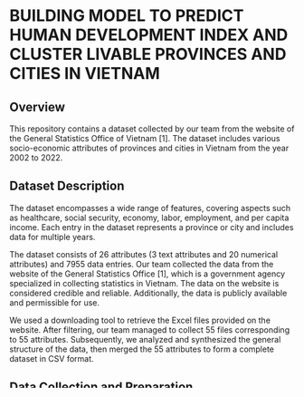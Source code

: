 #  BUILDING MODEL TO PREDICT HUMAN DEVELOPMENT INDEX AND CLUSTER LIVABLE PROVINCES AND CITIES IN VIETNAM

## Overview

This repository contains a dataset collected by our team from the website of the General Statistics Office of Vietnam [1]. The dataset includes various socio-economic attributes of provinces and cities in Vietnam from the year 2002 to 2022.

## Dataset Description

The dataset encompasses a wide range of features, covering aspects such as healthcare, social security, economy, labor, employment, and per capita income. Each entry in the dataset represents a province or city and includes data for multiple years. 

The dataset consists of 26 attributes (3 text attributes and 20 numerical attributes) and 7955 data entries. Our team collected the data from the website of the General Statistics Office [1], which is a government agency specialized in collecting statistics in Vietnam. The data on the website is considered credible and reliable. Additionally, the data is publicly available and permissible for use.

We used a downloading tool to retrieve the Excel files provided on the website. After filtering, our team managed to collect 55 files corresponding to 55 attributes. Subsequently, we analyzed and synthesized the general structure of the data, then merged the 55 attributes to form a complete dataset in CSV format. 

## Data Collection and Preparation

We collected the data in compliance with the terms and conditions outlined by the General Statistics Office, which allows the use of statistical data for research purposes with proper source citation. The collected data was standardized and aggregated from various sources, ensuring consistency and coherence.

- **Preprocessing for Analysis and Exploration:**
  - Normalizing Unicode for province and region names.
  - Standardizing numerical types for values in attributes.
  - Subattributes can be separated into individual attributes for analysis.
  - Upon exploration, the team discovered that missing data was denoted by "..". These instances were normalized to NaN.
  - Attributes with data inconsistent with the team's initial direction were removed due to incomplete data across the years, within the data range from 2018 to 2022. Attributes with excessively missing data for multiple years were also removed, as they did not yield significant insights. Ultimately, the team obtained a subset dataset comprising 44 attributes.

- **Preprocessing for Training Data:**
  - The team augmented the data by obtaining corresponding data for the target variable (HDI) for each year (2018, 2019, 2020, 2021).
  - Subattributes were separated into individual attributes.
  - Attributes with missing data for more than 2 years were removed.
  - The team selected 0, mean, and mode as the imputation values for missing data, as most quantitative variables had a normal distribution.
  - Finally, the team obtained a dataset for model training comprising 36 attributes and 1 target variable (HDI). This dataset was divided into training and testing sets for model training and evaluation. During model training, the team chose 0, mean, and mode as the imputation methods for missing data, as most quantitative variables had a normal distribution.


## Analysis and Modeling

We performed exploratory data analysis and applied machine learning techniques to analyze the dataset. Specifically, we used regression and clustering algorithms to model and evaluate different aspects of the data.

## Tools and Libraries Used

We utilized popular data processing and visualization libraries such as Pandas, Numpy, Tableau, and Seaborn to manipulate and visualize the dataset effectively.

## Evaluation Metrics

To assess the quality of life and build predictive models for provinces and cities in Vietnam, we proposed four evaluation metrics tailored to the characteristics of the dataset.

| Mô hình           | R2 (Điền giá trị 0) | MSE (Điền giá trị 0) | MAE (Điền giá trị 0) | R2 (Điền giá trị trung bình) | MSE (Điền giá trị trung bình) | MAE (Điền giá trị trung bình) | R2 (Điền giá trị xuất hiện nhiều nhất) | MSE (Điền giá trị xuất hiện nhiều nhất) | MAE (Điền giá trị xuất hiện nhiều nhất) |
|------------------|---------------------|----------------------|----------------------|-------------------------------|--------------------------------|---------------------------------|--------------------------------------|---------------------------------------|---------------------------------------|
| Linear           | 0.7891              | 0.0004               | 0.0161               | 0.7979                        | 0.000                          | 0.0158                          | 0.7979                               | 0.0004                                | 0.0158                                |
| SGD              | 0.3841              | 0.0012               | 0.0272               | 0.6865                        | 0.000                          | 0.0212                          | 0.6865                               | 0.0006                                | 0.0212                                |
| Random Forest    | 0.8881              | 0.0002               | 0.0118               | 0.8843                        | 0.000                          | 0.0123                          | 0.8843                               | 0.0002                                | 0.0123                                |
| GradientBoosting | 0.9132              | 0.0002               | 0.0102               | 0.9143                        | 0.000                          | 0.0103                          | 0.9143                               | 0.0002                                | 0.0103                                |
| LGBM             | 0.9155              | 0.0002               | 0.0102               | 0.9164                        | 0.000                          | 0.0101                          | 0.9164                               | 0.0002                                | 0.0101                                |
| CatBoost         | 0.9359              | 0.0001               | 0.0093               | 0.9337                        | 0.000                          | 0.0096                          | 0.9337                               | 0.0001                                | 0.0096                                |

## Purpose

This dataset and project were developed as part of the Data Visualization course. It serves as a learning resource for students interested in data analysis and machine learning.

## Usage

Feel free to explore, analyze, and utilize the dataset for research and educational purposes. If you use the dataset in your work, please ensure to cite the source properly.

## Contact

For any inquiries or feedback regarding the dataset, you can contact us at:
- Nhi Ngoc-Yen Nguyen: [21521231@gm.uit.edu.vn](mailto:21521231@gm.uit.edu.vn)
- Vo Hoang An: [21520555@gm.uit.edu.vn](mailto:21520555@gm.uit.edu.vn)
- Tran Thai Hoa: [21522082@gm.uit.edu.vn](mailto:21522082@gm.uit.edu.vn)


[1] - [General Statistics Office of Vietnam Website](https://www.gso.gov.vn/)

---

**Disclaimer:** This dataset is provided for educational and research purposes only. While we have taken efforts to ensure the accuracy and reliability of the data, we cannot guarantee its completeness or correctness. Users are encouraged to verify the data independently before making any decisions based on it.
